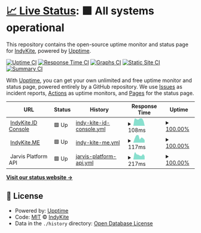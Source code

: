 # [📈 Live Status](https://indykite.github.io/uptime-status): <!--live status--> **🟩 All systems operational**

This repository contains the open-source uptime monitor and status page for [IndyKite](https://indykite.com), powered by [Upptime](https://github.com/upptime/upptime).

[![Uptime CI](https://github.com/indykite/uptime-status/workflows/Uptime%20CI/badge.svg)](https://github.com/indykite/uptime-status/actions?query=workflow%3A%22Uptime+CI%22)
[![Response Time CI](https://github.com/indykite/uptime-status/workflows/Response%20Time%20CI/badge.svg)](https://github.com/indykite/uptime-status/actions?query=workflow%3A%22Response+Time+CI%22)
[![Graphs CI](https://github.com/indykite/uptime-status/workflows/Graphs%20CI/badge.svg)](https://github.com/indykite/uptime-status/actions?query=workflow%3A%22Graphs+CI%22)
[![Static Site CI](https://github.com/indykite/uptime-status/workflows/Static%20Site%20CI/badge.svg)](https://github.com/indykite/uptime-status/actions?query=workflow%3A%22Static+Site+CI%22)
[![Summary CI](https://github.com/indykite/uptime-status/workflows/Summary%20CI/badge.svg)](https://github.com/indykite/uptime-status/actions?query=workflow%3A%22Summary+CI%22)

With [Upptime](https://upptime.js.org), you can get your own unlimited and free uptime monitor and status page, powered entirely by a GitHub repository. We use [Issues](https://github.com/indykite/uptime-status/issues) as incident reports, [Actions](https://github.com/indykite/uptime-status/actions) as uptime monitors, and [Pages](https://indykite.github.io/uptime-status) for the status page.

<!--start: status pages-->
<!-- This summary is generated by Upptime (https://github.com/upptime/upptime) -->
<!-- Do not edit this manually, your changes will be overwritten -->
<!-- prettier-ignore -->
| URL | Status | History | Response Time | Uptime |
| --- | ------ | ------- | ------------- | ------ |
| <img alt="" src="https://console.indykite.id/favicon.png" height="13"> [IndyKite.ID Console](https://console.indykite.id) | 🟩 Up | [indy-kite-id-console.yml](https://github.com/indykite/uptime-status/commits/HEAD/history/indy-kite-id-console.yml) | <details><summary><img alt="Response time graph" src="./graphs/indy-kite-id-console/response-time-week.png" height="20"> 108ms</summary><br><a href="https://status.indykite.com/history/indy-kite-id-console"><img alt="Response time 147" src="https://img.shields.io/endpoint?url=https%3A%2F%2Fraw.githubusercontent.com%2Findykite%2Fuptime-status%2FHEAD%2Fapi%2Findy-kite-id-console%2Fresponse-time.json"></a><br><a href="https://status.indykite.com/history/indy-kite-id-console"><img alt="24-hour response time 2" src="https://img.shields.io/endpoint?url=https%3A%2F%2Fraw.githubusercontent.com%2Findykite%2Fuptime-status%2FHEAD%2Fapi%2Findy-kite-id-console%2Fresponse-time-day.json"></a><br><a href="https://status.indykite.com/history/indy-kite-id-console"><img alt="7-day response time 108" src="https://img.shields.io/endpoint?url=https%3A%2F%2Fraw.githubusercontent.com%2Findykite%2Fuptime-status%2FHEAD%2Fapi%2Findy-kite-id-console%2Fresponse-time-week.json"></a><br><a href="https://status.indykite.com/history/indy-kite-id-console"><img alt="30-day response time 133" src="https://img.shields.io/endpoint?url=https%3A%2F%2Fraw.githubusercontent.com%2Findykite%2Fuptime-status%2FHEAD%2Fapi%2Findy-kite-id-console%2Fresponse-time-month.json"></a><br><a href="https://status.indykite.com/history/indy-kite-id-console"><img alt="1-year response time 147" src="https://img.shields.io/endpoint?url=https%3A%2F%2Fraw.githubusercontent.com%2Findykite%2Fuptime-status%2FHEAD%2Fapi%2Findy-kite-id-console%2Fresponse-time-year.json"></a></details> | <details><summary><a href="https://status.indykite.com/history/indy-kite-id-console">100.00%</a></summary><a href="https://status.indykite.com/history/indy-kite-id-console"><img alt="All-time uptime 100.00%" src="https://img.shields.io/endpoint?url=https%3A%2F%2Fraw.githubusercontent.com%2Findykite%2Fuptime-status%2FHEAD%2Fapi%2Findy-kite-id-console%2Fuptime.json"></a><br><a href="https://status.indykite.com/history/indy-kite-id-console"><img alt="24-hour uptime 100.00%" src="https://img.shields.io/endpoint?url=https%3A%2F%2Fraw.githubusercontent.com%2Findykite%2Fuptime-status%2FHEAD%2Fapi%2Findy-kite-id-console%2Fuptime-day.json"></a><br><a href="https://status.indykite.com/history/indy-kite-id-console"><img alt="7-day uptime 100.00%" src="https://img.shields.io/endpoint?url=https%3A%2F%2Fraw.githubusercontent.com%2Findykite%2Fuptime-status%2FHEAD%2Fapi%2Findy-kite-id-console%2Fuptime-week.json"></a><br><a href="https://status.indykite.com/history/indy-kite-id-console"><img alt="30-day uptime 100.00%" src="https://img.shields.io/endpoint?url=https%3A%2F%2Fraw.githubusercontent.com%2Findykite%2Fuptime-status%2FHEAD%2Fapi%2Findy-kite-id-console%2Fuptime-month.json"></a><br><a href="https://status.indykite.com/history/indy-kite-id-console"><img alt="1-year uptime 100.00%" src="https://img.shields.io/endpoint?url=https%3A%2F%2Fraw.githubusercontent.com%2Findykite%2Fuptime-status%2FHEAD%2Fapi%2Findy-kite-id-console%2Fuptime-year.json"></a></details>
| <img alt="" src="https://indykite.me/favicon.png" height="13"> [IndyKite.ME](https://indykite.me) | 🟩 Up | [indy-kite-me.yml](https://github.com/indykite/uptime-status/commits/HEAD/history/indy-kite-me.yml) | <details><summary><img alt="Response time graph" src="./graphs/indy-kite-me/response-time-week.png" height="20"> 117ms</summary><br><a href="https://status.indykite.com/history/indy-kite-me"><img alt="Response time 109" src="https://img.shields.io/endpoint?url=https%3A%2F%2Fraw.githubusercontent.com%2Findykite%2Fuptime-status%2FHEAD%2Fapi%2Findy-kite-me%2Fresponse-time.json"></a><br><a href="https://status.indykite.com/history/indy-kite-me"><img alt="24-hour response time 59" src="https://img.shields.io/endpoint?url=https%3A%2F%2Fraw.githubusercontent.com%2Findykite%2Fuptime-status%2FHEAD%2Fapi%2Findy-kite-me%2Fresponse-time-day.json"></a><br><a href="https://status.indykite.com/history/indy-kite-me"><img alt="7-day response time 117" src="https://img.shields.io/endpoint?url=https%3A%2F%2Fraw.githubusercontent.com%2Findykite%2Fuptime-status%2FHEAD%2Fapi%2Findy-kite-me%2Fresponse-time-week.json"></a><br><a href="https://status.indykite.com/history/indy-kite-me"><img alt="30-day response time 127" src="https://img.shields.io/endpoint?url=https%3A%2F%2Fraw.githubusercontent.com%2Findykite%2Fuptime-status%2FHEAD%2Fapi%2Findy-kite-me%2Fresponse-time-month.json"></a><br><a href="https://status.indykite.com/history/indy-kite-me"><img alt="1-year response time 109" src="https://img.shields.io/endpoint?url=https%3A%2F%2Fraw.githubusercontent.com%2Findykite%2Fuptime-status%2FHEAD%2Fapi%2Findy-kite-me%2Fresponse-time-year.json"></a></details> | <details><summary><a href="https://status.indykite.com/history/indy-kite-me">100.00%</a></summary><a href="https://status.indykite.com/history/indy-kite-me"><img alt="All-time uptime 100.00%" src="https://img.shields.io/endpoint?url=https%3A%2F%2Fraw.githubusercontent.com%2Findykite%2Fuptime-status%2FHEAD%2Fapi%2Findy-kite-me%2Fuptime.json"></a><br><a href="https://status.indykite.com/history/indy-kite-me"><img alt="24-hour uptime 100.00%" src="https://img.shields.io/endpoint?url=https%3A%2F%2Fraw.githubusercontent.com%2Findykite%2Fuptime-status%2FHEAD%2Fapi%2Findy-kite-me%2Fuptime-day.json"></a><br><a href="https://status.indykite.com/history/indy-kite-me"><img alt="7-day uptime 100.00%" src="https://img.shields.io/endpoint?url=https%3A%2F%2Fraw.githubusercontent.com%2Findykite%2Fuptime-status%2FHEAD%2Fapi%2Findy-kite-me%2Fuptime-week.json"></a><br><a href="https://status.indykite.com/history/indy-kite-me"><img alt="30-day uptime 100.00%" src="https://img.shields.io/endpoint?url=https%3A%2F%2Fraw.githubusercontent.com%2Findykite%2Fuptime-status%2FHEAD%2Fapi%2Findy-kite-me%2Fuptime-month.json"></a><br><a href="https://status.indykite.com/history/indy-kite-me"><img alt="1-year uptime 100.00%" src="https://img.shields.io/endpoint?url=https%3A%2F%2Fraw.githubusercontent.com%2Findykite%2Fuptime-status%2FHEAD%2Fapi%2Findy-kite-me%2Fuptime-year.json"></a></details>
| <img alt="" src="https://console.indykite.id/favicon.png" height="13"> Jarvis Platform API | 🟩 Up | [jarvis-platform-api.yml](https://github.com/indykite/uptime-status/commits/HEAD/history/jarvis-platform-api.yml) | <details><summary><img alt="Response time graph" src="./graphs/jarvis-platform-api/response-time-week.png" height="20"> 217ms</summary><br><a href="https://status.indykite.com/history/jarvis-platform-api"><img alt="Response time 233" src="https://img.shields.io/endpoint?url=https%3A%2F%2Fraw.githubusercontent.com%2Findykite%2Fuptime-status%2FHEAD%2Fapi%2Fjarvis-platform-api%2Fresponse-time.json"></a><br><a href="https://status.indykite.com/history/jarvis-platform-api"><img alt="24-hour response time 154" src="https://img.shields.io/endpoint?url=https%3A%2F%2Fraw.githubusercontent.com%2Findykite%2Fuptime-status%2FHEAD%2Fapi%2Fjarvis-platform-api%2Fresponse-time-day.json"></a><br><a href="https://status.indykite.com/history/jarvis-platform-api"><img alt="7-day response time 217" src="https://img.shields.io/endpoint?url=https%3A%2F%2Fraw.githubusercontent.com%2Findykite%2Fuptime-status%2FHEAD%2Fapi%2Fjarvis-platform-api%2Fresponse-time-week.json"></a><br><a href="https://status.indykite.com/history/jarvis-platform-api"><img alt="30-day response time 220" src="https://img.shields.io/endpoint?url=https%3A%2F%2Fraw.githubusercontent.com%2Findykite%2Fuptime-status%2FHEAD%2Fapi%2Fjarvis-platform-api%2Fresponse-time-month.json"></a><br><a href="https://status.indykite.com/history/jarvis-platform-api"><img alt="1-year response time 233" src="https://img.shields.io/endpoint?url=https%3A%2F%2Fraw.githubusercontent.com%2Findykite%2Fuptime-status%2FHEAD%2Fapi%2Fjarvis-platform-api%2Fresponse-time-year.json"></a></details> | <details><summary><a href="https://status.indykite.com/history/jarvis-platform-api">100.00%</a></summary><a href="https://status.indykite.com/history/jarvis-platform-api"><img alt="All-time uptime 100.00%" src="https://img.shields.io/endpoint?url=https%3A%2F%2Fraw.githubusercontent.com%2Findykite%2Fuptime-status%2FHEAD%2Fapi%2Fjarvis-platform-api%2Fuptime.json"></a><br><a href="https://status.indykite.com/history/jarvis-platform-api"><img alt="24-hour uptime 100.00%" src="https://img.shields.io/endpoint?url=https%3A%2F%2Fraw.githubusercontent.com%2Findykite%2Fuptime-status%2FHEAD%2Fapi%2Fjarvis-platform-api%2Fuptime-day.json"></a><br><a href="https://status.indykite.com/history/jarvis-platform-api"><img alt="7-day uptime 100.00%" src="https://img.shields.io/endpoint?url=https%3A%2F%2Fraw.githubusercontent.com%2Findykite%2Fuptime-status%2FHEAD%2Fapi%2Fjarvis-platform-api%2Fuptime-week.json"></a><br><a href="https://status.indykite.com/history/jarvis-platform-api"><img alt="30-day uptime 100.00%" src="https://img.shields.io/endpoint?url=https%3A%2F%2Fraw.githubusercontent.com%2Findykite%2Fuptime-status%2FHEAD%2Fapi%2Fjarvis-platform-api%2Fuptime-month.json"></a><br><a href="https://status.indykite.com/history/jarvis-platform-api"><img alt="1-year uptime 100.00%" src="https://img.shields.io/endpoint?url=https%3A%2F%2Fraw.githubusercontent.com%2Findykite%2Fuptime-status%2FHEAD%2Fapi%2Fjarvis-platform-api%2Fuptime-year.json"></a></details>

<!--end: status pages-->

[**Visit our status website →**](https://indykite.github.io/uptime-status)

## 📄 License

- Powered by: [Upptime](https://github.com/upptime/upptime)
- Code: [MIT](./LICENSE) © [IndyKite](https://indykite.com)
- Data in the `./history` directory: [Open Database License](https://opendatacommons.org/licenses/odbl/1-0/)

